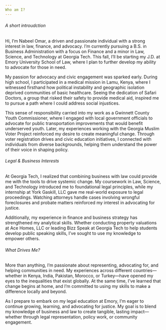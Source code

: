 ```yaml
---
Who am I?
---
```

<h6>A short introudction</h6>
Hi, I’m Nabeel Omar, a driven and passionate individual with a strong interest in law, finance, and advocacy. I’m currently pursuing a B.S. in Business Administration with a focus on Finance and a minor in Law, Science, and Technology at Georgia Tech. This fall, I’ll be starting my J.D. at Emory University School of Law, where I plan to further develop my ability to advocate for those in need.

My passion for advocacy and civic engagement was sparked early. During high school, I participated in a medical mission in Lamu, Kenya, where I witnessed firsthand how political instability and geographic isolation deprived communities of basic healthcare. Seeing the dedication of Safari Doctors, a group that risked their safety to provide medical aid, inspired me to pursue a path where I could address social injustices.

This sense of responsibility carried into my work as a Gwinnett County Youth Commissioner, where I engaged with local government officials to advocate for public transportation improvements that would benefit underserved youth. Later, my experiences working with the Georgia Muslim Voter Project reinforced my desire to create meaningful change. Through voter registration drives and civic education initiatives, I connected with individuals from diverse backgrounds, helping them understand the power of their voice in shaping policy.

<h6>Legal & Business Interests</h6>
At Georgia Tech, I realized that combining business with law could provide me with the tools to drive systemic change. My coursework in Law, Science, and Technology introduced me to foundational legal principles, while my internship at York Gaskill, LLC gave me real-world exposure to legal proceedings. Watching attorneys handle cases involving wrongful foreclosures and probate matters reinforced my interest in advocating for justice.

Additionally, my experience in finance and business strategy has strengthened my analytical skills. Whether conducting property valuations at Ace Homes, LLC or leading Bizz Speak at Georgia Tech to help students develop public speaking skills, I’ve sought to use my knowledge to empower others.

<h6>What Drives Me?</h6>
More than anything, I’m passionate about representing, advocating for, and helping communities in need. My experiences across different countries—whether in Kenya, India, Pakistan, Morocco, or Turkey—have opened my eyes to the inequalities that exist globally. At the same time, I’ve learned that change begins at home, and I’m committed to using my skills to make a difference locally and beyond.

As I prepare to embark on my legal education at Emory, I’m eager to continue growing, learning, and advocating for justice. My goal is to blend my knowledge of business and law to create tangible, lasting impact—whether through legal representation, policy work, or community engagement.
